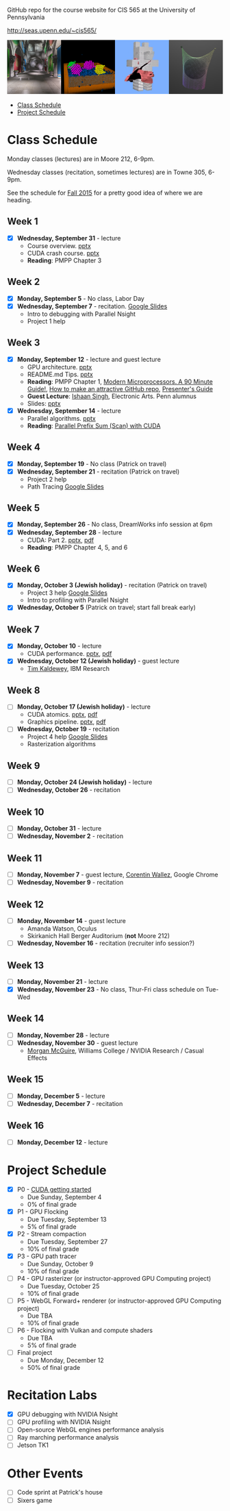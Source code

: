 GitHub repo for the course website for CIS 565 at the University of Pennsylvania

http://seas.upenn.edu/~cis565/

![](images/banner.png)

* [Class Schedule](#class-schedule)
* [Project Schedule](#project-schedule)

# Class Schedule

Monday classes (lectures) are in Moore 212, 6-9pm.

Wednesday classes (recitation, sometimes lectures) are in Towne 305, 6-9pm.

See the schedule for [Fall 2015](https://github.com/CIS565-Fall-2015/cis565-fall-2015.github.io#course-schedule) for a pretty good idea of where we are heading.

## Week 1

* [x] **Wednesday, September 31** - lecture
   * Course overview. [pptx](lectures/0-Course-Overview.pptx?raw=true)
   * CUDA crash course. [pptx](lectures/1-CUDA-Introduction-1.pptx?raw=true)
   * **Reading**: PMPP Chapter 3

## Week 2

* [x] **Monday, September 5** - No class, Labor Day
* [x] **Wednesday, September 7** - recitation. [Google Slides](https://docs.google.com/presentation/d/1YIrnCkfwS-l4xAsi9iZ_ZKZl9LdgyOnfsxgBttiOXzs/edit?usp=sharing)
   * Intro to debugging with Parallel Nsight
   * Project 1 help

## Week 3

* [x] **Monday, September 12** - lecture and guest lecture
   * GPU architecture. [pptx](lectures/2-GPU-Architecture-Overview.pptx?raw=true)
   * README.md Tips. [pptx](lectures/2-README-Tips.pptx?raw=true)
   * **Reading**: PMPP Chapter 1, [Modern Microprocessors. A 90 Minute Guide!](http://www.lighterra.com/papers/modernmicroprocessors/), [How to make an attractive GitHub repo](https://github.com/pjcozzi/Articles/tree/master/CIS565/GitHubRepo#how-to-make-an-attractive-github-repo), [Presenter's Guide](https://github.com/AnalyticalGraphicsInc/cesium/tree/master/Documentation/Contributors/PresentersGuide#presenters-guide)
   * **Guest Lecture**: [Ishaan Singh](lectures/GuestLectures/IshaanSingh/README.md), Electronic Arts.  Penn alumnus
   * Slides: [pptx](https://www.dropbox.com/s/pyxob9m6jzkfi4s/Penn_cis565_sportsRenderingForModernConsoles.pptx?dl=0)
* [x] **Wednesday, September 14** - lecture
   * Parallel algorithms. [pptx](lectures/3-Parallel-Algorithms-1.pptx?raw=true)
   * **Reading**: [Parallel Prefix Sum (Scan) with CUDA](http://http.developer.nvidia.com/GPUGems3/gpugems3_ch39.html)

## Week 4

* [x] **Monday, September 19** - No class (Patrick on travel)
* [x] **Wednesday, September 21** - recitation (Patrick on travel)
   * Project 2 help
   * Path Tracing [Google Slides](https://docs.google.com/presentation/d/1q3h2GVDorEFzmESNfFwR6mODnzS6WbftiVsvaFNGihQ/edit?usp=sharing)

## Week 5

* [x] **Monday, September 26** - No class, DreamWorks info session at 6pm
* [x] **Wednesday, September 28** - lecture
   * CUDA: Part 2. [pptx](lectures/4-CUDA-Introduction-2-of-2.pptx?raw=true), [pdf](lectures/4-CUDA-Introduction-2-of-2.pdf?raw=true)
   * **Reading**: PMPP Chapter 4, 5, and 6

## Week 6

* [x] **Monday, October 3 (Jewish holiday)** - recitation (Patrick on travel)
   * Project 3 help [Google Slides](https://docs.google.com/presentation/d/1qZRxBYM1X3FEq7ALkSWc6K1mHKQVhw5ZQ9t9P4qZDSs/edit?usp=sharing)
   * Intro to profiling with Parallel Nsight
* [x] **Wednesday, October 5** (Patrick on travel; start fall break early)

## Week 7

* [x] **Monday, October 10** - lecture
   * CUDA performance. [pptx](lectures/5-CUDA-Performance.pptx?raw=true), [pdf](lectures/5-CUDA-Performance.pdf?raw=true)
* [x] **Wednesday, October 12 (Jewish holiday)** - guest lecture
   * [Tim Kaldewey](http://www.kaldewey.com/), IBM Research

## Week 8

* [ ] **Monday, October 17 (Jewish holiday)** - lecture
   * CUDA atomics. [pptx](lectures/6-CUDA-Atomics.pptx?raw=true), [pdf](lectures/6-CUDA-Atomics.pdf?raw=true)
   * Graphics pipeline. [pptx](lectures/6-Graphics-Pipeline.pptx?raw=true), [pdf](lectures/6-Graphics-Pipeline.pdf?raw=true)
* [ ] **Wednesday, October 19** - recitation
   * Project 4 help [Google Slides](https://docs.google.com/presentation/d/1_2yMU5O-_Zb9AjaDNugNtCoxeVDcsbapW9cEQKMiTyY/edit?usp=sharing)
   * Rasterization algorithms

## Week 9

* [ ] **Monday, October 24 (Jewish holiday)** - lecture
* [ ] **Wednesday, October 26** - recitation

## Week 10

* [ ] **Monday, October 31** - lecture
* [ ] **Wednesday, November 2** - recitation

## Week 11

* [ ] **Monday, November 7** - guest lecture, [Corentin Wallez](https://twitter.com/dakangz), Google Chrome
* [ ] **Wednesday, November 9** - recitation

## Week 12

* [ ] **Monday, November 14** - guest lecture
   * Amanda Watson, Oculus
   * Skirkanich Hall Berger Auditorium (**not** Moore 212)
* [ ] **Wednesday, November 16** - recitation (recruiter info session?)

## Week 13

* [ ] **Monday, November 21** - lecture
* [x] **Wednesday, November 23** - No class, Thur-Fri class schedule on Tue-Wed

## Week 14

* [ ] **Monday, November 28** - lecture
* [ ] **Wednesday, November 30** - guest lecture
   * [Morgan McGuire](http://cs.williams.edu/~morgan/), Williams College / NVIDIA Research / Casual Effects

## Week 15

* [ ] **Monday, December 5** - lecture
* [ ] **Wednesday, December 7** - recitation

## Week 16

* [ ] **Monday, December 12** - lecture

# Project Schedule

* [x] P0 - [CUDA getting started](https://github.com/CIS565-Fall-2016/Project0-CUDA-Getting-Started/blob/master/INSTRUCTION.md)
   * Due Sunday, September 4
   * 0% of final grade
* [x] P1 - GPU Flocking
   * Due Tuesday, September 13
   * 5% of final grade
* [x] P2 - Stream compaction
   * Due Tuesday, September 27
   * 10% of final grade
* [x] P3 - GPU path tracer
   * Due Sunday, October 9
   * 10% of final grade
* [ ] P4 - GPU rasterizer (or instructor-approved GPU Computing project)
   * Due Tuesday, October 25
   * 10% of final grade
* [ ] P5 - WebGL Forward+ renderer (or instructor-approved GPU Computing project)
   * Due TBA
   * 10% of final grade
* [ ] P6 - Flocking with Vulkan and compute shaders
   * Due TBA
   * 5% of final grade
* [ ] Final project
   * Due Monday, December 12
   * 50% of final grade

# Recitation Labs

* [x] GPU debugging with NVIDIA Nsight
* [ ] GPU profiling with NVIDIA Nsight
* [ ] Open-source WebGL engines performance analysis
* [ ] Ray marching performance analysis
* [ ] Jetson TK1

# Other Events

* [ ] Code sprint at Patrick's house
* [ ] Sixers game

